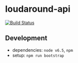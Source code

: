 # loudaround-api

[![Build Status](https://travis-ci.org/rporrini/loudaround-api.svg?branch=master)](https://travis-ci.org/rporrini/loudaround-api)

## Development

- dependencies: `node v6.5`, `npm`
- setup: `npm run bootstrap`
